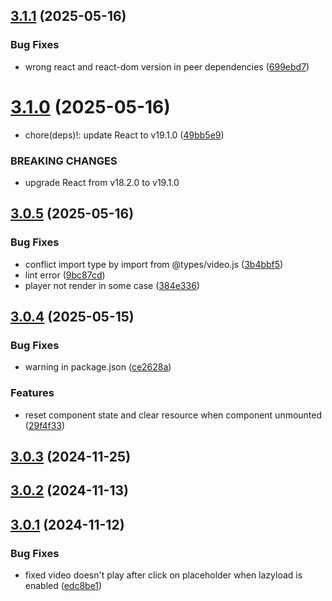 ## [3.1.1](https://github.com/byteark/byteark-player-react/compare/v3.1.0...v3.1.1) (2025-05-16)


### Bug Fixes

* wrong react and react-dom version in peer dependencies ([699ebd7](https://github.com/byteark/byteark-player-react/commit/699ebd75788ba79fb85945fbe1fa993bb36fdd64))



# [3.1.0](https://github.com/byteark/byteark-player-react/compare/v3.0.5...v3.1.0) (2025-05-16)


* chore(deps)!: update React to v19.1.0 ([49bb5e9](https://github.com/byteark/byteark-player-react/commit/49bb5e94f7411586d70cb72f5809a76183bebef4))


### BREAKING CHANGES

* upgrade React from v18.2.0 to v19.1.0



## [3.0.5](https://github.com/byteark/byteark-player-react/compare/v3.0.4...v3.0.5) (2025-05-16)


### Bug Fixes

* conflict import type by import from @types/video.js ([3b4bbf5](https://github.com/byteark/byteark-player-react/commit/3b4bbf51c0768293a029890c5526dd659755294a))
* lint error ([9bc87cd](https://github.com/byteark/byteark-player-react/commit/9bc87cdb34a953c2d2708fee658d48f740e33ff6))
* player not render in some case ([384e336](https://github.com/byteark/byteark-player-react/commit/384e3363acec412505b3c85d7dad7e571e6cb7ca))



## [3.0.4](https://github.com/byteark/byteark-player-react/compare/v3.0.3...v3.0.4) (2025-05-15)


### Bug Fixes

* warning in package.json ([ce2628a](https://github.com/byteark/byteark-player-react/commit/ce2628a43ba08d27e3b22b5d2727bea8b3093259))


### Features

* reset component state and clear resource when component unmounted ([29f4f33](https://github.com/byteark/byteark-player-react/commit/29f4f33a8cf02d9146f4e24ea7fde4f0ff214d85))



## [3.0.3](https://github.com/byteark/byteark-player-react/compare/v3.0.2...v3.0.3) (2024-11-25)



## [3.0.2](https://github.com/byteark/byteark-player-react/compare/v3.0.1...v3.0.2) (2024-11-13)



## [3.0.1](https://github.com/byteark/byteark-player-react/compare/v3.0.0...v3.0.1) (2024-11-12)


### Bug Fixes

* fixed video doesn't play after click on placeholder when lazyload is enabled ([edc8be1](https://github.com/byteark/byteark-player-react/commit/edc8be1df19306e30cf42adabd94fce3034dd2e0))



